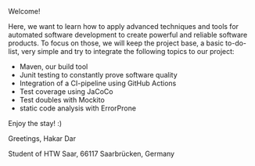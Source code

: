 Welcome!

Here, we want to learn how to apply advanced techniques and tools for automated software development to create powerful and reliable software products. 
To focus on those, we will keep the project base, a basic to-do-list, very simple and try to integrate the following topics to our project:

- Maven, our build tool 
- Junit testing to constantly prove software quality
- Integration of a CI-pipeline using GitHub Actions
- Test coverage using JaCoCo
- Test doubles with Mockito
- static code analysis with ErrorProne

Enjoy the stay! :)

Greetings, 
Hakar Dar

Student of HTW Saar, 
66117 Saarbrücken, 
Germany
